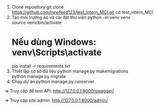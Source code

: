 1. Clone repository
	git clone https://github.com/newfeed123/test_intern_MCI.git
	cd test_intern_MCI
2. Tạo môi trường ảo và cài đặt thư viện
	python -m venv venv  
	source venv/bin/activate  
	# Nếu dùng Windows: venv\Scripts\activate
	pip install -r requirements.txt  
3. Thiết lập cơ sở dữ liệu
	python manage.py makemigrations  
	python manage.py migrate  
4. Chạy dự án
	python manage.py runserver  

=> Truy cập để test API: http://127.0.0.1:8000/swagger/

=> Truy cập site admin: http://127.0.0.1:8000/admin/

